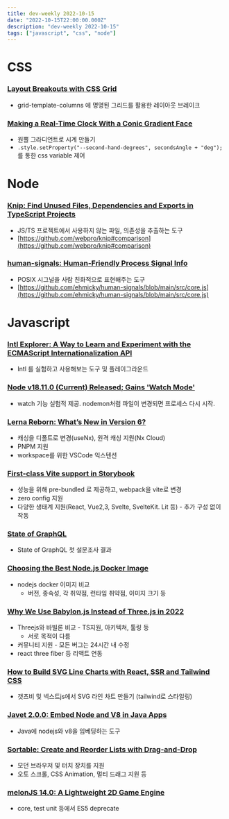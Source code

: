 ```yaml
---
title: dev-weekly 2022-10-15
date: "2022-10-15T22:00:00.000Z"
description: "dev-weekly 2022-10-15"
tags: ["javascript", "css", "node"]
---
```

# CSS

### **[Layout Breakouts with CSS Grid](https://ryanmulligan.dev/blog/layout-breakouts)**

- grid-template-columns 에 명명된 그리드를 활용한 레이아웃 브레이크

### **[Making a Real-Time Clock With a Conic Gradient Face](https://css-tricks.com/making-a-real-time-clock-with-a-conic-gradient-face)**

- 원뿔 그라디언트로 시계 만들기
- `.style.setProperty("--second-hand-degrees", secondsAngle + "deg");` 를 통한 css variable 제어

# Node

### **[Knip: Find Unused Files, Dependencies and Exports in TypeScript Projects](https://github.com/webpro/knip)**

- JS/TS 프로젝트에서 사용하지 않는 파일, 의존성을 추출하는 도구
- [https://github.com/webpro/knip#comparison](https://github.com/webpro/knip#comparison)

### **[human-signals: Human-Friendly Process Signal Info](https://github.com/ehmicky/human-signals)**

- POSIX 시그널을 사람 친화적으로 표현해주는 도구
- [https://github.com/ehmicky/human-signals/blob/main/src/core.js](https://github.com/ehmicky/human-signals/blob/main/src/core.js)

# Javascript

### **[Intl Explorer: A Way to Learn and Experiment with the ECMAScript Internationalization API](https://www.intl-explorer.com/?locale=ko)**

- Intl 를 실험하고 사용해보는 도구 및 플레이그라운드

### **[Node v18.11.0 (Current) Released; Gains 'Watch Mode'](https://nodejs.org/en/blog/release/v18.11.0/)**

- watch 기능 실험적 제공. nodemon처럼 파일이 변경되면 프로세스 다시 시작.

### **[Lerna Reborn: What’s New in Version 6?](https://blog.nrwl.io/lerna-reborn-whats-new-in-v6-10aec6e9091c)**

- 캐싱을 디폴트로 변경(useNx), 원격 캐싱 지원(Nx Cloud)
- PNPM 지원
- workspace를 위한 VSCode 익스텐션

### **[First-class Vite support in Storybook](https://storybook.js.org/blog/first-class-vite-support-in-storybook/)**

- 성능을 위해 pre-bundled 로 제공하고, webpack을 vite로 변경
- zero config 지원
- 다양한 생태계 지원(React, Vue2,3, Svelte, SvelteKit. Lit 등) - 추가 구성 없이 작동

### **[State of GraphQL](https://2022.stateofgraphql.com/ko-KR/)**

- State of GraphQL 첫 설문조사 결과

### **[Choosing the Best Node.js Docker Image](https://snyk.io/blog/choosing-the-best-node-js-docker-image/)**

- nodejs docker 이미지 비교
    - 버전, 종속성, 각 취약점, 런타임 취약점, 이미지 크기 등

### **[Why We Use Babylon.js Instead of Three.js in 2022](https://www.spotvirtual.com/blog/why-we-use-babylonjs-instead-of-threejs-in-2022)**

- Threejs와 바빌론 비교 - TS지원, 아키텍쳐, 툴링 등
    - 서로 목적이 다름
- 커뮤니티 지원 - 모든 버그는 24시간 내 수정
- react three fiber 등 리액트 연동

### **[How to Build SVG Line Charts with React, SSR and Tailwind CSS](https://thenewstack.io/how-to-build-svg-line-charts-with-react-ssr-and-tailwind-css/)**

- 갯츠비 및 넥스트js에서 SVG 라인 차트 만들기 (tailwind로 스타일링)

### **[Javet 2.0.0: Embed Node and V8 in Java Apps](https://www.caoccao.com/Javet/)**

- Java에 nodejs와 v8을 임베딩하는 도구

### **[Sortable: Create and Reorder Lists with Drag-and-Drop](http://sortablejs.github.io/Sortable/)**

- 모던 브라우저 및 터치 장치를 지원
- 오토 스크롤, CSS Animation, 멀티 드래그 지원 등

### **[melonJS 14.0: A Lightweight 2D Game Engine](https://github.com/melonjs/melonJS/releases)**

- core, test unit 등에서 ES5 deprecate